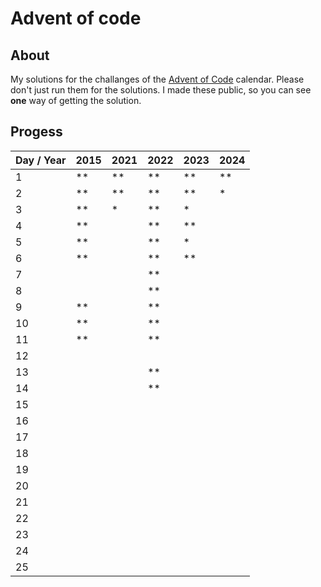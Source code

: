 # Advent of code

## About

My solutions for the challanges of the [Advent of Code](https://adventofcode.com) calendar.
Please don't just run them for the solutions. I made these public, so you can see **one** way of getting the solution.

## Progess

| Day / Year | 2015 | 2021 | 2022 | 2023 | 2024 |
| ---------- | ---- | ---- | ---- | ---- | ---- |
| 1          | \*\* | \*\* | \*\* | \*\* | \*\* |
| 2          | \*\* | \*\* | \*\* | \*\* | \*   |
| 3          | \*\* | \*   | \*\* | \*   |      |
| 4          | \*\* |      | \*\* | \*\* |      |
| 5          | \*\* |      | \*\* | \*   |      |
| 6          | \*\* |      | \*\* | \*\* |      |
| 7          |      |      | \*\* |      |      |
| 8          |      |      | \*\* |      |      |
| 9          | \*\* |      | \*\* |      |      |
| 10         | \*\* |      | \*\* |      |      |
| 11         | \*\* |      | \*\* |      |      |
| 12         |      |      |      |      |      |
| 13         |      |      | \*\* |      |      |
| 14         |      |      | \*\* |      |      |
| 15         |      |      |      |      |      |
| 16         |      |      |      |      |      |
| 17         |      |      |      |      |      |
| 18         |      |      |      |      |      |
| 19         |      |      |      |      |      |
| 20         |      |      |      |      |      |
| 21         |      |      |      |      |      |
| 22         |      |      |      |      |      |
| 23         |      |      |      |      |      |
| 24         |      |      |      |      |      |
| 25         |      |      |      |      |      |

